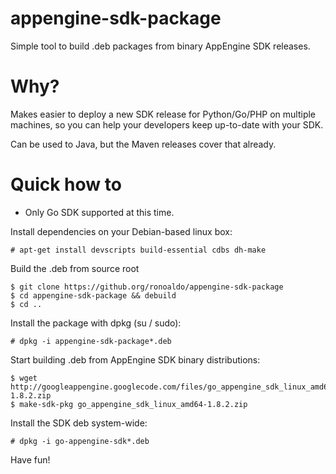 appengine-sdk-package
=====================

Simple tool to build .deb packages from binary AppEngine SDK releases.

Why?
====

Makes easier to deploy a new SDK release for Python/Go/PHP on multiple machines, 
so you can help your developers keep up-to-date with your SDK.

Can be used to Java, but the Maven releases cover that already.

Quick how to
============

* Only Go SDK supported at this time.

Install dependencies on your Debian-based linux box:

    # apt-get install devscripts build-essential cdbs dh-make

Build the .deb from source root

    $ git clone https://github.org/ronoaldo/appengine-sdk-package
    $ cd appengine-sdk-package && debuild
    $ cd ..

Install the package with dpkg (su / sudo):

    # dpkg -i appengine-sdk-package*.deb

Start building .deb from AppEngine SDK binary distributions:

    $ wget http://googleappengine.googlecode.com/files/go_appengine_sdk_linux_amd64-1.8.2.zip
    $ make-sdk-pkg go_appengine_sdk_linux_amd64-1.8.2.zip

Install the SDK deb system-wide:

    # dpkg -i go-appengine-sdk*.deb

Have fun!
